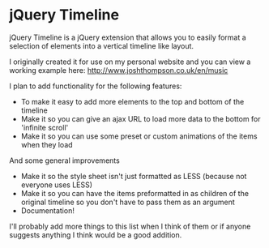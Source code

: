 # jQuery Timeline

jQuery Timeline is a jQuery extension that allows you to easily format a selection of elements into a vertical timeline like layout.

I originally created it for use on my personal website and you can view a working example here: http://www.joshthompson.co.uk/en/music

I plan to add functionality for the following features:

* To make it easy to add more elements to the top and bottom of the timeline
* Make it so you can give an ajax URL to load more data to the bottom for 'infinite scroll'
* Make it so you can use some preset or custom animations of the items when they load

And some general improvements

* Make it so the style sheet isn't just formatted as LESS (because not everyone uses LESS)
* Make it so you can have the items preformatted in as children of the original timeline so you don't have to pass them as an argument
* Documentation!

I'll probably add more things to this list when I think of them or if anyone suggests anything I think would be a good addition.
